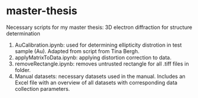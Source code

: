 # master-thesis
Necessary scripts for my master thesis: 3D electron diffraction for structure determination

1. AuCalibration.ipynb: used for determining ellipticity distrotion in test sample (Au). Adapted from script from Tina Bergh.
2. applyMatrixToData.ipynb: applying distortion correction to data. 
3. removeRectangle.ipynb: removes untrusted rectangle for all .tiff files in folder. 
4. Manual datasets: necessary datasets used in the manual. Includes an Excel file with an overview of all datasets with corresponding data collection parameters.

